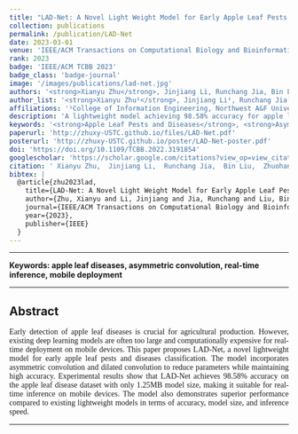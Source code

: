 ```yaml
---
title: "LAD-Net: A Novel Light Weight Model for Early Apple Leaf Pests and Diseases Classification"
collection: publications
permalink: /publication/LAD-Net
date: 2023-03-01
venue: 'IEEE/ACM Transactions on Computational Biology and Bioinformatics'
rank: 2023
badge: 'IEEE/ACM TCBB 2023'
badge_class: 'badge-journal'
image: '/images/publications/lad-net.jpg'
authors: '<strong>Xianyu Zhu</strong>, Jinjiang Li, Runchang Jia, Bin Liu, Zhuohan Yao, Aihong Yuan, Yingqiu Huo, Haixi Zhang'
author_list: '<strong>Xianyu Zhu¹</strong>, Jinjiang Li¹, Runchang Jia¹, Bin Liu¹, Zhuohan Yao¹, Aihong Yuan², Yingqiu Huo¹, Haixi Zhang¹'
affiliations: '¹College of Information Engineering, Northwest A&F University, Yangling, China<br>²College of Mechanical and Electronic Engineering, Northwest A&F University, Yangling, China'
description: 'A lightweight model achieving 98.58% accuracy for apple leaf disease recognition with only 1.25MB size, enabling real-time diagnosis on mobile devices.'
keywords: '<strong>Apple Leaf Pests and Diseases</strong>, <strong>Asymmetric Convolution</strong>, <strong>Dilated Convolution</strong>, <strong>Real-Time Inference</strong>, <strong>Convolutional Neural Networks</strong>, <strong>Deep Learning</strong>'
paperurl: 'http://zhuxy-USTC.github.io/files/LAD-Net.pdf'
posterurl: 'http://zhuxy-USTC.github.io/poster/LAD-Net-poster.pdf'
doi: 'https://doi.org/10.1109/TCBB.2022.3191854'
googlescholar: 'https://scholar.google.com/citations?view_op=view_citation&hl=en&user=DHVjR2oAAAAJ&citation_for_view=DHVjR2oAAAAJ:u5HHmVD_uO8C'
citation: ' Xianyu Zhu,  Jinjiang Li,  Runchang Jia,  Bin Liu,  Zhuohan Yao,  Aihong Yuan,  Yingqiu Huo,  Haixi Zhang, &quot;LAD-Net: A Novel Light Weight Model for Early Apple Leaf Pests and Diseases Classification.&quot; IEEE/ACM Transactions on Computational Biology and Bioinformatics, 2023.'
bibtex: |
  @article{zhu2023lad,
    title={LAD-Net: A Novel Light Weight Model for Early Apple Leaf Pests and Diseases Classification},
    author={Zhu, Xianyu and Li, Jinjiang and Jia, Runchang and Liu, Bin and Yao, Zhuohan and Yuan, Aihong and Huo, Yingqiu and Zhang, Haixi},
    journal={IEEE/ACM Transactions on Computational Biology and Bioinformatics},
    year={2023},
    publisher={IEEE}
  }
---
```



--------

**Keywords: apple leaf diseases, asymmetric convolution, real-time inference, mobile deployment**


--------

## Abstract
<div style="font-family: 'Times New Roman', Times, serif;">
<p style="text-align: justify;">
Early detection of apple leaf diseases is crucial for agricultural production. However, existing deep learning models are often too large and computationally expensive for real-time deployment on mobile devices. This paper proposes LAD-Net, a novel lightweight model for early apple leaf pests and diseases classification. The model incorporates asymmetric convolution and dilated convolution to reduce parameters while maintaining high accuracy. Experimental results show that LAD-Net achieves 98.58% accuracy on the apple leaf disease dataset with only 1.25MB model size, making it suitable for real-time inference on mobile devices. The model also demonstrates superior performance compared to existing lightweight models in terms of accuracy, model size, and inference speed.
</p>
</div>


--------
